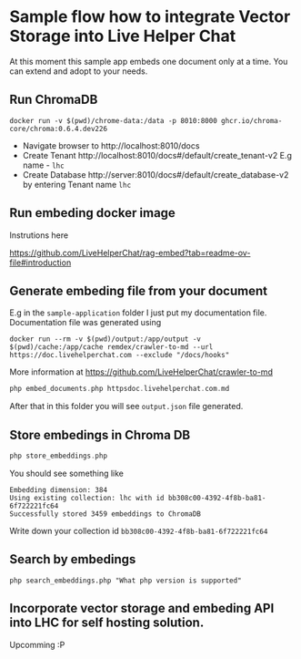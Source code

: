 # Sample flow how to integrate Vector Storage into Live Helper Chat

At this moment this sample app embeds one document only at a time. You can extend and adopt to your needs.

## Run ChromaDB

```
docker run -v $(pwd)/chrome-data:/data -p 8010:8000 ghcr.io/chroma-core/chroma:0.6.4.dev226
```

* Navigate browser to http://localhost:8010/docs
* Create Tenant http://localhost:8010/docs#/default/create_tenant-v2 E.g name - `lhc`
* Create Database http://server:8010/docs#/default/create_database-v2 by entering Tenant name `lhc`

## Run embeding docker image 

Instrutions here

https://github.com/LiveHelperChat/rag-embed?tab=readme-ov-file#introduction

## Generate embeding file from your document

E.g in the `sample-application` folder I just put my documentation file. Documentation file was generated using 

```
docker run --rm -v $(pwd)/output:/app/output -v $(pwd)/cache:/app/cache remdex/crawler-to-md --url https://doc.livehelperchat.com --exclude "/docs/hooks"
```

More information at https://github.com/LiveHelperChat/crawler-to-md

```php
php embed_documents.php httpsdoc.livehelperchat.com.md
```

After that in this folder you will see `output.json` file generated.

## Store embedings in Chroma DB

```php
php store_embeddings.php
```

You should see something like

```
Embedding dimension: 384
Using existing collection: lhc with id bb308c00-4392-4f8b-ba81-6f722221fc64
Successfully stored 3459 embeddings to ChromaDB
```

Write down your collection id `bb308c00-4392-4f8b-ba81-6f722221fc64`

## Search by embedings

```
php search_embeddings.php "What php version is supported"
```

## Incorporate vector storage and embeding API into LHC for self hosting solution.

Upcomming :P